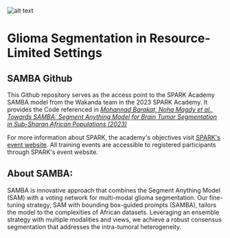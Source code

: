 ![alt text](https://github.com/SPARK-Academy01/SPARK_SAMBA/blob/main/source/SAMBA.png)

# Glioma Segmentation in Resource-Limited Settings
## SAMBA Github

This Github repository serves as the access point to the SPARK Academy SAMBA model from the Wakanda team in the 2023 SPARK Academy. It provides the Code referenced in _[Mohannad Barakat, Noha Magdy et al., Towards SAMBA: Segment Anything Model for Brain Tumor Segmentation in Sub-Sharan African Populations (2023)](http://arxiv.org/abs/2312.11770)_

For more information about SPARK, the academy's objectives visit [SPARK's event website](https://event.fourwaves.com/spark). All training events are accessible to registered participants through SPARK's event website.

## About SAMBA:

SAMBA is innovative approach that combines the Segment Anything Model (SAM) with a voting network for multi-modal glioma segmentation. Our fine-tuning strategy, SAM with bounding box-guided prompts (SAMBA), tailors the model to the complexities of African datasets. Leveraging an ensemble strategy with multiple modalities and views, we achieve a robust consensus segmentation that addresses the intra-tumoral heterogeneity. 
